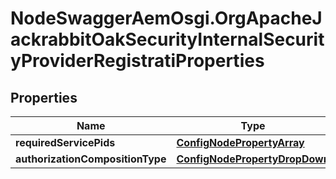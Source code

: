# NodeSwaggerAemOsgi.OrgApacheJackrabbitOakSecurityInternalSecurityProviderRegistratiProperties

## Properties
Name | Type | Description | Notes
------------ | ------------- | ------------- | -------------
**requiredServicePids** | [**ConfigNodePropertyArray**](ConfigNodePropertyArray.md) |  | [optional] 
**authorizationCompositionType** | [**ConfigNodePropertyDropDown**](ConfigNodePropertyDropDown.md) |  | [optional] 


